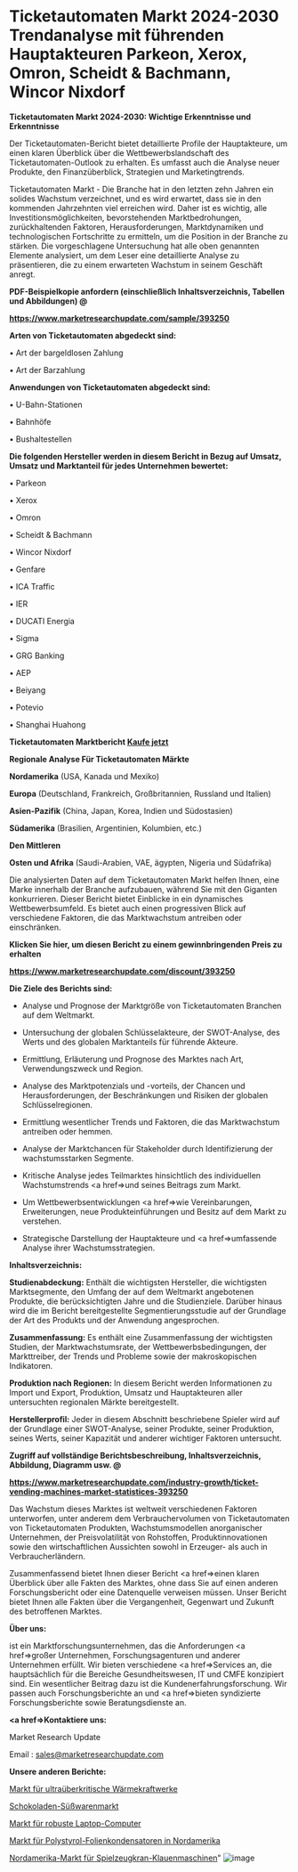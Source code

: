 # Ticketautomaten Markt 2024-2030 Trendanalyse mit führenden Hauptakteuren Parkeon, Xerox, Omron, Scheidt & Bachmann, Wincor Nixdorf

<strong>Ticketautomaten Markt 2024-2030: Wichtige Erkenntnisse und Erkenntnisse</strong>

Der Ticketautomaten-Bericht bietet detaillierte Profile der Hauptakteure, um einen klaren Überblick über die Wettbewerbslandschaft des Ticketautomaten-Outlook zu erhalten. Es umfasst auch die Analyse neuer Produkte, den Finanzüberblick, Strategien und Marketingtrends.

Ticketautomaten Markt - Die Branche hat in den letzten zehn Jahren ein solides Wachstum verzeichnet, und es wird erwartet, dass sie in den kommenden Jahrzehnten viel erreichen wird. Daher ist es wichtig, alle Investitionsmöglichkeiten, bevorstehenden Marktbedrohungen, zurückhaltenden Faktoren, Herausforderungen, Marktdynamiken und technologischen Fortschritte zu ermitteln, um die Position in der Branche zu stärken. Die vorgeschlagene Untersuchung hat alle oben genannten Elemente analysiert, um dem Leser eine detaillierte Analyse zu präsentieren, die zu einem erwarteten Wachstum in seinem Geschäft anregt.



<strong><b>PDF-Beispielkopie anfordern (einschließlich Inhaltsverzeichnis, Tabellen und Abbildungen) @ </b></strong>

<strong><a href=https://www.marketresearchupdate.com/sample/393250>

<strong>https://www.marketresearchupdate.com/sample/393250</u></a></strong></strong>



<strong>Arten von Ticketautomaten abgedeckt sind:</strong>

• Art der bargeldlosen Zahlung

• Art der Barzahlung



<strong>Anwendungen von Ticketautomaten abgedeckt sind:</strong>

• U-Bahn-Stationen

• Bahnhöfe

• Bushaltestellen



<strong>Die folgenden Hersteller werden in diesem Bericht in Bezug auf Umsatz, Umsatz und Marktanteil für jedes Unternehmen bewertet:</strong>

• Parkeon

• Xerox

• Omron

• Scheidt & Bachmann

• Wincor Nixdorf

• Genfare

• ICA Traffic

• IER

• DUCATI Energia

• Sigma

• GRG Banking

• AEP

• Beiyang

• Potevio

• Shanghai Huahong



<strong>Ticketautomaten Marktbericht <a href=https://www.marketresearchupdate.com/buynow/393250>Kaufe jetzt</a></strong>



<strong>Regionale Analyse Für Ticketautomaten Märkte</strong>



<strong>Nordamerika</strong> (USA, Kanada und Mexiko)



<strong>Europa</strong> (Deutschland, Frankreich, Großbritannien, Russland und Italien)



<strong>Asien-Pazifik</strong> (China, Japan, Korea, Indien und Südostasien)



<strong>Südamerika</strong> (Brasilien, Argentinien, Kolumbien, etc.)



<strong>Den Mittleren</strong> 

<strong>Osten und Afrika</strong> (Saudi-Arabien, VAE, ägypten, Nigeria und Südafrika)

Die analysierten Daten auf dem Ticketautomaten Markt helfen Ihnen, eine Marke innerhalb der Branche aufzubauen, während Sie mit den Giganten konkurrieren. Dieser Bericht bietet Einblicke in ein dynamisches Wettbewerbsumfeld. Es bietet auch einen progressiven Blick auf verschiedene Faktoren, die das Marktwachstum antreiben oder einschränken.



<strong>Klicken Sie hier, um diesen Bericht zu einem gewinnbringenden Preis zu erhalten
</strong>

<strong><a href=https://www.marketresearchupdate.com/discount/393250>https://www.marketresearchupdate.com/discount/393250</b></u></strong></a>



<strong>Die Ziele des Berichts sind:</strong>

- Analyse und Prognose der Marktgröße von Ticketautomaten Branchen auf dem Weltmarkt.

- Untersuchung der globalen Schlüsselakteure, der SWOT-Analyse, des Werts und des globalen Marktanteils für führende Akteure.

- Ermittlung, Erläuterung und Prognose des Marktes nach Art, Verwendungszweck und Region.

- Analyse des Marktpotenzials und -vorteils, der Chancen und Herausforderungen, der Beschränkungen und Risiken der globalen Schlüsselregionen.

- Ermittlung wesentlicher Trends und Faktoren, die das Marktwachstum antreiben oder hemmen.

- Analyse der Marktchancen für Stakeholder durch Identifizierung der wachstumsstarken Segmente.

- Kritische Analyse jedes Teilmarktes hinsichtlich des individuellen Wachstumstrends <a href=>und</a> seines Beitrags zum Markt.

- Um Wettbewerbsentwicklungen <a href=>wie</a> Vereinbarungen, Erweiterungen, neue Produkteinführungen und Besitz auf dem Markt zu verstehen.

- Strategische Darstellung der Hauptakteure und <a href=>umfas</a>sende Analyse ihrer Wachstumsstrategien.



<strong>Inhaltsverzeichnis:</strong>



<strong>Studienabdeckung:</strong> Enthält die wichtigsten Hersteller, die wichtigsten Marktsegmente, den Umfang der auf dem Weltmarkt angebotenen Produkte, die berücksichtigten Jahre und die Studienziele. Darüber hinaus wird die im Bericht bereitgestellte Segmentierungsstudie auf der Grundlage der Art des Produkts und der Anwendung angesprochen.



<strong>Zusammenfassung:</strong> Es enthält eine Zusammenfassung der wichtigsten Studien, der Marktwachstumsrate, der Wettbewerbsbedingungen, der Markttreiber, der Trends und Probleme sowie der makroskopischen Indikatoren.



<strong>Produktion nach Regionen:</strong> In diesem Bericht werden Informationen zu Import und Export, Produktion, Umsatz und Hauptakteuren aller untersuchten regionalen Märkte bereitgestellt.



<strong>Herstellerprofil:</strong> Jeder in diesem Abschnitt beschriebene Spieler wird auf der Grundlage einer SWOT-Analyse, seiner Produkte, seiner Produktion, seines Werts, seiner Kapazität und anderer wichtiger Faktoren untersucht.



<strong><b>Zugriff auf vollständige Berichtsbeschreibung, Inhaltsverzeichnis, Abbildung, Diagramm usw. @ </b></strong>

<strong><a href=https://www.marketresearchupdate.com/industry-growth/ticket-vending-machines-market-statistices-393250>https://www.marketresearchupdate.com/industry-growth/ticket-vending-machines-market-statistices-393250</a></strong>

Das Wachstum dieses Marktes ist weltweit verschiedenen Faktoren unterworfen, unter anderem dem Verbrauchervolumen von Ticketautomaten von Ticketautomaten Produkten, Wachstumsmodellen anorganischer Unternehmen, der Preisvolatilität von Rohstoffen, Produktinnovationen sowie den wirtschaftlichen Aussichten sowohl in Erzeuger- als auch in Verbraucherländern.

Zusammenfassend bietet Ihnen dieser Bericht <a href=>einen</a> klaren Überblick über alle Fakten des Marktes, ohne dass Sie auf einen anderen Forschungsbericht oder eine Datenquelle verweisen müssen. Unser Bericht bietet Ihnen alle Fakten über die Vergangenheit, Gegenwart und Zukunft des betroffenen Marktes.



<strong>Über uns:</strong>

 ist ein Marktforschungsunternehmen, das die Anforderungen <a href=>großer</a> Unternehmen, Forschungsagenturen und anderer Unternehmen erfüllt. Wir bieten verschiedene <a href=>Services</a> an, die hauptsächlich für die Bereiche Gesundheitswesen, IT und CMFE konzipiert sind. Ein wesentlicher Beitrag dazu ist die Kundenerfahrungsforschung. Wir passen auch Forschungsberichte an und <a href=>bieten</a> syndizierte Forschungsberichte sowie Beratungsdienste an.



<strong><a href=>Kontaktiere uns:</a></strong>

Market Research Update

Email : sales@marketresearchupdate.com



<strong>Unsere anderen Berichte:</strong>

<a href=https://www.linkedin.com/pulse/ultra-supercritical-thermal-power-units-market-1f>Markt für ultraüberkritische Wärmekraftwerke</a>

<a href=https://www.linkedin.com/pulse/chocolate-confectionery-market-report-2023-top>Schokoladen-Süßwarenmarkt</a>

<a href=https://www.linkedin.com/pulse/rugged-laptop-computers-market-outlooks-2023>Markt für robuste Laptop-Computer</a>

<a href=https://www.linkedin.com/pulse/north-america-polystyrene-film-capacitors-market-1c>Markt für Polystyrol-Folienkondensatoren in Nordamerika</a>

<a href=https://www.linkedin.com/pulse/north-america-toy-crane-claw-machine-market-analysis>Nordamerika-Markt für Spielzeugkran-Klauenmaschinen</a>"
![image](https://github.com/meghapanth/markettrends/assets/163847665/4a585d47-2e06-4ae5-b4f5-e42d12e5eea2)
